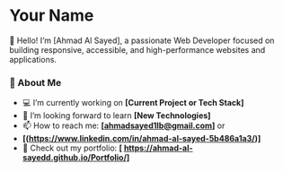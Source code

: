 # Your Name

👋 Hello! I’m [Ahmad Al Sayed], a passionate Web Developer focused on building responsive, accessible, and high-performance websites and applications.

### 🚀 About Me
- 💻 I’m currently working on **[Current Project or Tech Stack]**
- 🌱 I’m looking forward to  learn **[New Technologies]**
- 📫 How to reach me: **[ahmadsayed1lb@gmail.com]** or
- **[(https://www.linkedin.com/in/ahmad-al-sayed-5b486a1a3/)]**
- 🎨 Check out my portfolio: **[ https://ahmad-al-sayedd.github.io/Portfolio/]**
